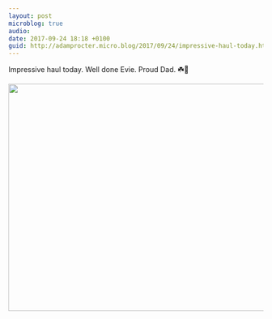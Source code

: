 ```yaml
---
layout: post
microblog: true
audio: 
date: 2017-09-24 18:18 +0100
guid: http://adamprocter.micro.blog/2017/09/24/impressive-haul-today.html
---
```

Impressive haul today. Well done Evie. Proud Dad.
☘️💃

<img src="http://discursive.adamprocter.co.uk/uploads/2017/cd511aa08a.jpg" width="600" height="449" />
